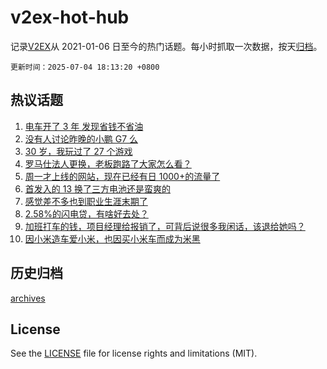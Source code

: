 # v2ex-hot-hub

 记录[V2EX](https://www.v2ex.com/)从 2021-01-06 日至今的热门话题。每小时抓取一次数据，按天[归档](archives)。

`更新时间：2025-07-04 18:13:20 +0800`

## 热议话题

1. [电车开了 3 年 发现省钱不省油](https://www.v2ex.com/t/1142850)
1. [没有人讨论昨晚的小鹏 G7 么](https://www.v2ex.com/t/1142950)
1. [30 岁，我玩过了 27 个游戏](https://www.v2ex.com/t/1142963)
1. [罗马仕法人更换，老板跑路了大家怎么看？](https://www.v2ex.com/t/1142905)
1. [周一才上线的网站，现在已经有日 1000+的流量了](https://www.v2ex.com/t/1142965)
1. [首发入的 13 换了三方电池还是蛮爽的](https://www.v2ex.com/t/1142918)
1. [感觉差不多也到职业生涯末期了](https://www.v2ex.com/t/1142886)
1. [2.58%的闪电贷，有啥好去处？](https://www.v2ex.com/t/1142960)
1. [加班打车的钱，项目经理给报销了，可背后说很多我闲话，该退给她吗？](https://www.v2ex.com/t/1142969)
1. [因小米造车爱小米，也因买小米车而成为米黑](https://www.v2ex.com/t/1143035)

## 历史归档

[archives](archives)

## License

See the [LICENSE](LICENSE) file for license rights and limitations (MIT).
